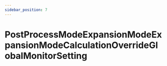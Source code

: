 ```yaml
---
sidebar_position: 7
---
```


# PostProcessModeExpansionModeExpansionModeCalculationOverrideGlobalMonitorSetting